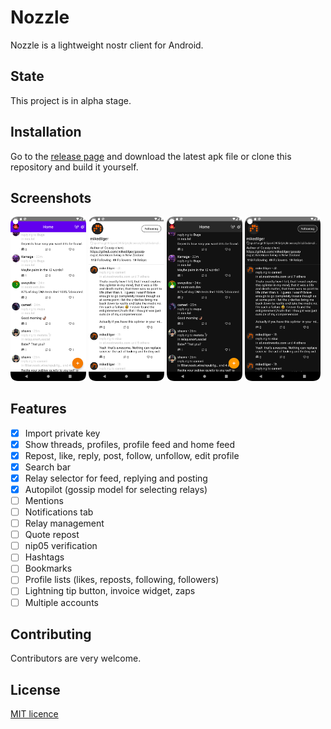 # Nozzle

Nozzle is a lightweight nostr client for Android.

## State

This project is in alpha stage.

## Installation

Go to the [release page](https://github.com/dluvian/Nozzle/releases) and download the latest apk
file or clone this repository and build it yourself.

## Screenshots

<p>
<img src="screenshots/feed.png" width="24%" height="24%" />
<img src="screenshots/friend_profile.png" width="24%" height="24%" />
<img src="screenshots/feed_dark.png" width="24%" height="24%" />
<img src="screenshots/friend_profile_dark.png" width="24%" height="24%" />
</p>

## Features

- [x] Import private key
- [x] Show threads, profiles, profile feed and home feed
- [x] Repost, like, reply, post, follow, unfollow, edit profile
- [x] Search bar
- [x] Relay selector for feed, replying and posting
- [x] Autopilot (gossip model for selecting relays)
- [ ] Mentions
- [ ] Notifications tab
- [ ] Relay management
- [ ] Quote repost
- [ ] nip05 verification
- [ ] Hashtags
- [ ] Bookmarks
- [ ] Profile lists (likes, reposts, following, followers)
- [ ] Lightning tip button, invoice widget, zaps
- [ ] Multiple accounts

## Contributing

Contributors are very welcome.

## License

[MIT licence](https://github.com/dluvian/Nozzle/blob/master/LICENSE)

